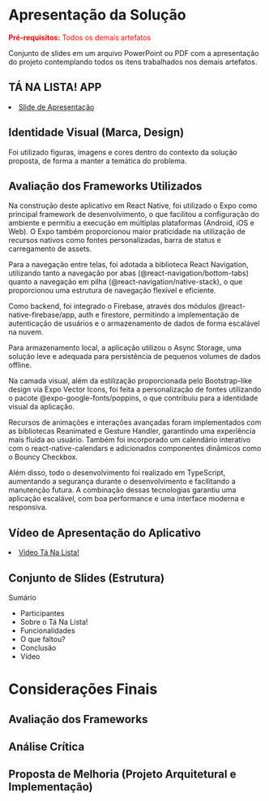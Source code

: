 # Apresentação da Solução 

<span style="color:red">**Pré-requisitos:** Todos os demais artefatos</span>

Conjunto de slides em um arquivo PowerPoint ou PDF com a apresentação do projeto contemplando todos os itens trabalhados nos demais artefatos.

## TÁ NA LISTA! APP 

<li><a href=""> Slide de Apresentação </a></li>

## Identidade Visual (Marca, Design)

Foi utilizado figuras, imagens e cores dentro do contexto da solução proposta, de forma a manter a temática do problema.

## Avaliação dos Frameworks Utilizados
Na construção deste aplicativo em React Native, foi utilizado o Expo como principal framework de desenvolvimento, o que facilitou a configuração do ambiente e permitiu a execução em múltiplas plataformas (Android, iOS e Web). O Expo também proporcionou maior praticidade na utilização de recursos nativos como fontes personalizadas, barra de status e carregamento de assets.

Para a navegação entre telas, foi adotada a biblioteca React Navigation, utilizando tanto a navegação por abas (@react-navigation/bottom-tabs) quanto a navegação em pilha (@react-navigation/native-stack), o que proporcionou uma estrutura de navegação flexível e eficiente.

Como backend, foi integrado o Firebase, através dos módulos @react-native-firebase/app, auth e firestore, permitindo a implementação de autenticação de usuários e o armazenamento de dados de forma escalável na nuvem.

Para armazenamento local, a aplicação utilizou o Async Storage, uma solução leve e adequada para persistência de pequenos volumes de dados offline.

Na camada visual, além da estilização proporcionada pelo Bootstrap-like design via Expo Vector Icons, foi feita a personalização de fontes utilizando o pacote @expo-google-fonts/poppins, o que contribuiu para a identidade visual da aplicação.

Recursos de animações e interações avançadas foram implementados com as bibliotecas Reanimated e Gesture Handler, garantindo uma experiência mais fluida ao usuário. Também foi incorporado um calendário interativo com o react-native-calendars e adicionados componentes dinâmicos como o Bouncy Checkbox.

Além disso, todo o desenvolvimento foi realizado em TypeScript, aumentando a segurança durante o desenvolvimento e facilitando a manutenção futura. A combinação dessas tecnologias garantiu uma aplicação escalável, com boa performance e uma interface moderna e responsiva.

## Vídeo de Apresentação do Aplicativo

<li><a href=""> Vídeo Tá Na Lista!</a></li>

## Conjunto de Slides (Estrutura)

Sumário

* Participantes
* Sobre o Tá Na Lista!
* Funcionalidades
* O que faltou?
* Conclusão
* Vídeo

# Considerações Finais 

## Avaliação dos Frameworks 

## Análise Crítica 

## Proposta de Melhoria (Projeto Arquitetural e Implementação)
